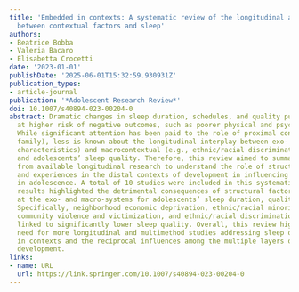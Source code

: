 ```yaml
---
title: 'Embedded in contexts: A systematic review of the longitudinal associations
  between contextual factors and sleep'
authors:
- Beatrice Bobba
- Valeria Bacaro
- Elisabetta Crocetti
date: '2023-01-01'
publishDate: '2025-06-01T15:32:59.930931Z'
publication_types:
- article-journal
publication: '*Adolescent Research Review*'
doi: 10.1007/s40894-023-00204-0
abstract: Dramatic changes in sleep duration, schedules, and quality put adolescents
  at higher risk of negative outcomes, such as poorer physical and psychosocial adjustment.
  While significant attention has been paid to the role of proximal contexts (e.g.,
  family), less is known about the longitudinal interplay between exo- (e.g., neighborhood
  characteristics) and macrocontextual (e.g., ethnic/racial discrimination) influences
  and adolescents’ sleep quality. Therefore, this review aimed to summarize findings
  from available longitudinal research to understand the role of structural factors
  and experiences in the distal contexts of development in influencing sleep quality
  in adolescence. A total of 10 studies were included in this systematic review. The
  results highlighted the detrimental consequences of structural factors and experiences
  at the exo- and macro-systems for adolescents’ sleep duration, quality, and disturbances.
  Specifically, neighborhood economic deprivation, ethnic/racial minority status,
  community violence and victimization, and ethnic/racial discrimination were all
  linked to significantly lower sleep quality. Overall, this review highlighted the
  need for more longitudinal and multimethod studies addressing sleep quality as embedded
  in contexts and the reciprocal influences among the multiple layers of adolescents’
  development.
links:
- name: URL
  url: https://link.springer.com/10.1007/s40894-023-00204-0
---
```

